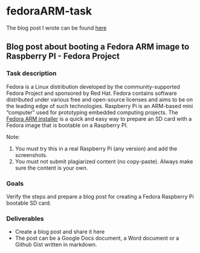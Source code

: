# fedoraARM-task

The blog post I wrote can be found [here](https://medium.com/@alexsurvivmc/install-fedora-arm-on-a-raspberry-pi-eec5c0d470d3)

## Blog post about booting a Fedora ARM image to Raspberry PI - Fedora Project
### Task description

Fedora is a Linux distribution developed by the community-supported Fedora Project and sponsored by Red Hat. Fedora contains software distributed under various free and open-source licenses and aims to be on the leading edge of such technologies. Raspberry Pi is an ARM-based mini “computer” used for prototyping embedded computing projects. The [Fedora ARM installer](https://fedoraproject.org/wiki/Architectures/ARM/Raspberry_Pi#Fedora_or_other_Linux_Distributions) is a quick and easy way to prepare an SD card with a Fedora image that is bootable on a Raspberry PI.

Note:
1. You must try this in a real Raspberry Pi (any version) and add the screenshots.
2. You must not submit plagiarized content (no copy-paste). Always make sure the content is your own.

### Goals

Verify the steps and prepare a blog post for creating a Fedora Raspberry Pi bootable SD card.

### Deliverables

- Create a blog post and share it here
- The post can be a Google Docs document, a Word document or a Github Gist written in markdown.